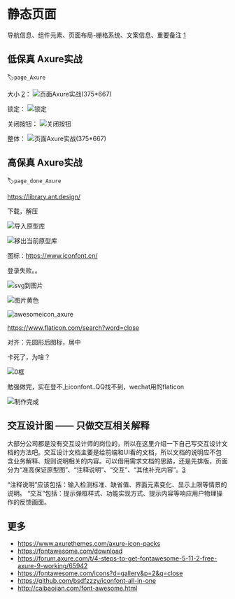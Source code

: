 # 静态页面

导航信息、组件元素、页面布局-栅格系统、文案信息、重要备注 [1]


## 低保真 Axure实战
:label:`page_Axure`

大小 [2]：
![页面Axure实战(375*667)](../img/page_axure.png)

锁定：
![锁定](../img/lock_axure.png)

关闭按钮：
![关闭按钮](../img/close_axure.png)

整体：
![页面Axure实战(375*667)](../img/page2_axure.png)

## 高保真 Axure实战
:label:`page_done_Axure`

https://library.ant.design/

下载，解压

![导入原型库](../img/ant_design2axure.png)

![移出当前原型库](../img/remove_now_lib_axure.png)

图标：https://www.iconfont.cn/

登录失败。。

![svg到图片](../img/svg2image.png)

![图片黄色](../img/image_color.png)


![awesomeicon_axure](../img/awesomeicon_axure.png)

https://www.flaticon.com/search?word=close

对齐：先圆形后图标，居中

卡死了，为啥？

![0框](../img/kuang0_axure.png)

勉强做完，实在登不上iconfont..QQ找不到，wechat用的flaticon

![制作完成](../img/page_done.png)

## 交互设计图 —— 只做交互相关解释

大部分公司都是没有交互设计师的岗位的，所以在这里介绍一下自己写交互设计文档的方法吧。交互设计文档主要是给前端和UI看的文档，所以文档的说明应不包含业务解释、规则说明相关的内容。可以借用需求文档的思路，还是先排版，页面分为“准高保证原型图”、“注释说明”、“交互”、“其他补充内容”。[3]

“注释说明”应该包括：输入检测标准、缺省值、界面元素变化、显示上限等情景的说明。
“交互”包括：提示弹框样式、功能实现方式、提示内容等响应用户物理操作的反馈画面。

## 更多

- https://www.axurethemes.com/axure-icon-packs
- https://fontawesome.com/download
- https://forum.axure.com/t/4-steps-to-get-fontawesome-5-11-2-free-axure-9-working/65942
- https://fontawesome.com/icons?d=gallery&p=2&q=close
- https://github.com/bsdfzzzy/iconfont-all-in-one
- http://caibaojian.com/font-awesome.html

[1]: https://www.yinxiang.com/everhub/note/f9ab87ee-73e6-4241-9428-9507cbfd007f
[2]: https://www.bilibili.com/video/BV1WE411w7LW?p=3
[3]: http://www.woshipm.com/pmd/418829.html
